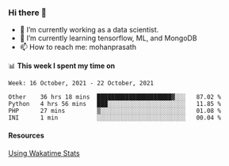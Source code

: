 ### Hi there 👋

- 🔭 I’m currently working as a data scientist.
- 🌱 I’m currently learning tensorflow, ML, and MongoDB
- 📫 How to reach me: mohanprasath

📊 **This week I spent my time on**
<!--START_SECTION:waka-->
```text
Week: 16 October, 2021 - 22 October, 2021

Other    36 hrs 18 mins  █████████████████████▓░░░   87.02 % 
Python   4 hrs 56 mins   ███░░░░░░░░░░░░░░░░░░░░░░   11.85 % 
PHP      27 mins         ▒░░░░░░░░░░░░░░░░░░░░░░░░   01.08 % 
INI      1 min           ░░░░░░░░░░░░░░░░░░░░░░░░░   00.04 % 
```
<!--END_SECTION:waka-->

#### Resources
[Using Wakatime Stats](https://github.com/marketplace/actions/waka-readme)
